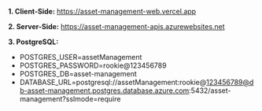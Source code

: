 **1. Client-Side:** https://asset-management-web.vercel.app

**2. Server-Side:** https://asset-management-apis.azurewebsites.net

**3. PostgreSQL:** 
- POSTGRES_USER=assetManagement
- POSTGRES_PASSWORD=rookie@123456789
- POSTGRES_DB=asset-management
- DATABASE_URL=postgresql://assetManagement:rookie@123456789@db-asset-management.postgres.database.azure.com:5432/asset-management?sslmode=require

